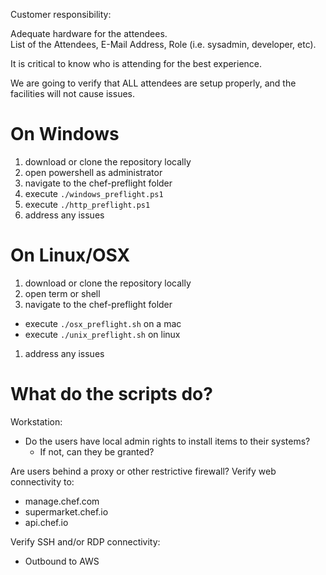 Customer responsibility:

Adequate hardware for the attendees.  
List of the Attendees, E-Mail Address, Role (i.e. sysadmin, developer, etc).

It is critical to know who is attending for the best experience.

We are going to verify that ALL attendees are setup properly, and the facilities will not cause issues. 

# On Windows
1. download or clone the repository locally
1. open powershell as administrator
1. navigate to the chef-preflight folder
1. execute `./windows_preflight.ps1`
1. execute `./http_preflight.ps1`
1. address any issues

# On Linux/OSX
1. download or clone the repository locally
1. open term or shell
1. navigate to the chef-preflight folder
 *  execute `./osx_preflight.sh` on a mac   
 *  execute `./unix_preflight.sh` on linux
1. address any issues

# What do the scripts do?

Workstation:

* Do the users have local admin rights to install items to their systems?
  * If not, can they be granted?

Are users behind a proxy or other restrictive firewall?
Verify web connectivity to:

* manage.chef.com
* supermarket.chef.io
* api.chef.io

Verify SSH and/or RDP connectivity:
* Outbound to AWS
